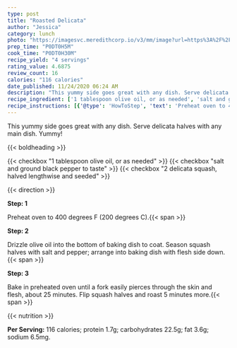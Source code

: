 ```yaml
---
type: post
title: "Roasted Delicata"
author: "Jessica"
category: lunch
photo: "https://imagesvc.meredithcorp.io/v3/mm/image?url=https%3A%2F%2Fimages.media-allrecipes.com%2Fuserphotos%2F4441226.jpg"
prep_time: "P0DT0H5M"
cook_time: "P0DT0H30M"
recipe_yield: "4 servings"
rating_value: 4.6875
review_count: 16
calories: "116 calories"
date_published: 11/24/2020 06:24 AM
description: "This yummy side goes great with any dish. Serve delicata halves with any main dish. Yummy!"
recipe_ingredient: ['1 tablespoon olive oil, or as needed', 'salt and ground black pepper to taste', '2 delicata squash, halved lengthwise and seeded']
recipe_instructions: [{'@type': 'HowToStep', 'text': 'Preheat oven to 400 degrees F (200 degrees C).\n'}, {'@type': 'HowToStep', 'text': 'Drizzle olive oil into the bottom of baking dish to coat. Season squash halves with salt and pepper; arrange into baking dish with flesh side down.\n'}, {'@type': 'HowToStep', 'text': 'Bake in preheated oven until a fork easily pierces through the skin and flesh, about 25 minutes. Flip squash halves and roast 5 minutes more.\n'}]
---
```


This yummy side goes great with any dish. Serve delicata halves with any main dish. Yummy! 

{{< boldheading >}}

{{< checkbox "1 tablespoon olive oil, or as needed" >}}
{{< checkbox "salt and ground black pepper to taste" >}}
{{< checkbox "2  delicata squash, halved lengthwise and seeded" >}}


{{< direction >}}

**Step: 1**

Preheat oven to 400 degrees F (200 degrees C).{{< span >}}

**Step: 2**

Drizzle olive oil into the bottom of baking dish to coat. Season squash halves with salt and pepper; arrange into baking dish with flesh side down.{{< span >}}

**Step: 3**

Bake in preheated oven until a fork easily pierces through the skin and flesh, about 25 minutes. Flip squash halves and roast 5 minutes more.{{< span >}}

{{< nutrition >}}

**Per Serving:** 116 calories; protein 1.7g; carbohydrates 22.5g; fat 3.6g; sodium 6.5mg.